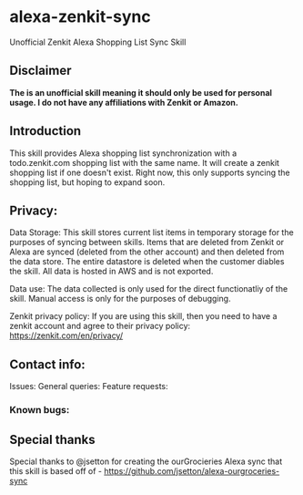 # alexa-zenkit-sync

Unofficial Zenkit Alexa Shopping List Sync Skill

## Disclaimer

**The is an unofficial skill meaning it should only be used for personal usage. I do not have any affiliations with Zenkit or Amazon.**

## Introduction

This skill provides Alexa shopping list synchronization with a todo.zenkit.com shopping list with the same name. It will create a zenkit shopping list if one doesn't exist. Right now, this only supports syncing the shopping list, but hoping to expand soon.

## Privacy:

Data Storage:
This skill stores current list items in temporary storage for the purposes of syncing between skills. Items that are deleted from Zenkit or Alexa are synced (deleted from the other account) and then deleted from the data store. The entire datastore is deleted when the customer diables the skill. All data is hosted in AWS and is not exported.

Data use:
The data collected is only used for the direct functionatliy of the skill. Manual access is only for the purposes of debugging.

Zenkit privacy policy:
If you are using this skill, then you need to have a zenkit account and agree to their privacy policy: https://zenkit.com/en/privacy/

## Contact info:
Issues:
General queries:
Feature requests:

### Known bugs:


## Special thanks
Special thanks to @jsetton for creating the ourGrocieries Alexa sync that this skill is based off of - https://github.com/jsetton/alexa-ourgroceries-sync
